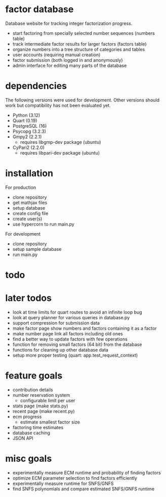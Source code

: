 # factor database

Database website for tracking integer factorization progress.

- start factoring from specially selected number sequences (numbers table)
- track intermediate factor results for larger factors (factors table)
- organize numbers into a tree structure of categories and tables
- user accounts (requiring manual creation)
- factor submission (both logged in and anonymously)
- admin interface for editing many parts of the database

# dependencies

The following versions were used for development. Other versions should work but
compatibility has not been evaluated yet.

- Python (3.12)
- Quart (0.19)
- PostgreSQL (16)
- Psycopg (3.2.3)
- Gmpy2 (2.2.1)
  - requires libgmp-dev package (ubuntu)
- CyPari2 (2.2.0)
  - requires libpari-dev package (ubuntu)

# installation

For production

- clone repository
- get mathjax files
- setup database
- create config file
- create user(s)
- use hypercorn to run main.py

For development

- clone repository
- setup sample database
- run main.py

# todo

# later todos

- look at time limits for quart routes to avoid an infinite loop bug
- look at query planner for various queries in database.py
- support compression for submission data
- make factor page show numbers and factors containing it as a factor
- make number page link all factors including old ones
- find a better way to update factors with few operations
- function for removing small factors (64 bit) from the database
- functions for cleaning up other database data
- setup more proper testing (quart: app.test_request_context)

# feature goals

- contribution details
- number reservation system
  - configurable limit per user
- stats page (make stats.py)
- recent page (make recent.py)
- ecm progress
  - estimate smallest factor size
- factoring time estimates
- database caching
- JSON API

# misc goals

- experimentally measure ECM runtime and probability of finding factors
- optimize ECM parameter selection to find factors efficiently
- experimentally measure runtime for SNFS/GNFS
- find SNFS polynomials and compare estimated SNFS/GNFS runtime
